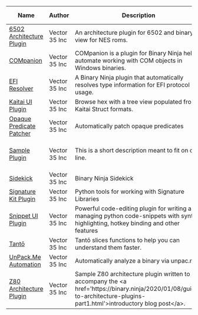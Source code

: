 | Name|Author|Description|Last Updated|Type|API|License |
| ----|------|-----------|------------|----|---|------- |
| [6502 Architecture Plugin](https://github\.com/Vector35/6502)|Vector 35 Inc|An architecture plugin for 6502 and binary view for NES roms\.|2025-05-30|architecture|python2, python3|MIT |
| [COMpanion](https://github\.com/Vector35/COMpanion)|Vector 35 Inc|COMpanion is a plugin for Binary Ninja helps automate working with COM objects in Windows binaries\.|2024-07-25|helper|python3|MIT |
| [EFI Resolver](https://github\.com/Vector35/efi\-resolver)|Vector 35 Inc|A Binary Ninja plugin that automatically resolves type information for EFI protocol usage\.|2025-04-09|helper|python3|Apache\-2\.0 |
| [Kaitai UI Plugin](https://github\.com/Vector35/kaitai)|Vector 35 Inc|Browse hex with a tree view populated from Kaitai Struct formats\.|2023-09-06|ui|python3|MIT |
| [Opaque Predicate Patcher](https://github\.com/Vector35/OpaquePredicatePatcher)|Vector 35 Inc|Automatically patch opaque predicates|2024-11-19|helper|python2, python3|MIT |
| [Sample Plugin](https://github\.com/Vector35/sample\_plugin)|Vector 35 Inc|This is a short description meant to fit on one line\.|2021-11-22|architecture, binaryview, core, helper, ui|python3|MIT |
| [Sidekick](https://github\.com/vector35/sidekick\-public)|Vector 35 Inc|Binary Ninja Sidekick|2025-05-04|ui, helper|python3|Commercial |
| [Signature Kit Plugin](https://github\.com/Vector35/sigkit)|Vector 35 Inc|Python tools for working with Signature Libraries|2024-09-09|core, helper, ui|python2, python3|MIT |
| [Snippet UI Plugin](https://github\.com/Vector35/snippets)|Vector 35 Inc|Powerful code\-editing plugin for writing and managing python code\-snippets with syntax highlighting, hotkey binding and other features|2025-07-11|ui|python2, python3|MIT |
| [Tantō](https://github\.com/Vector35/tanto)|Vector 35 Inc|Tantō slices functions to help you can understand them faster\.|2025-04-17|ui, helper|python3|MIT |
| [UnPack\.Me Automation](https://github\.com/Vector35/unpacme)|Vector 35 Inc|Automatically analyze a binary via unpac\.me|2025-04-24|ui|python3|MIT |
| [Z80 Architecture Plugin](https://github\.com/Vector35/Z80)|Vector 35 Inc|Sample Z80 architecture plugin written to accompany the <a href\='https://binary\.ninja/2020/01/08/guide\-to\-architecture\-plugins\-part1\.html'\>introductory blog post</a\>\.|2023-09-06|architecture|python2, python3|MIT |